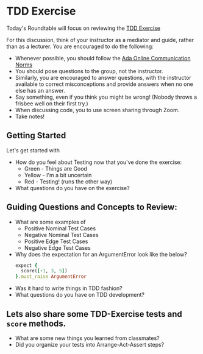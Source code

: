 # TDD Exercise 

Today's Roundtable will focus on reviewing the [TDD Exercise](https://github.com/Ada-C14/tdd-exercise)

For this discussion, think of your instructor as a mediator and guide, rather than as a lecturer. You are encouraged to do the following:

* Whenever possible, you should follow the [Ada Online Communication Norms](https://learn-2.galvanize.com/cohorts/2036/blocks/882/content_files/00-welcome-to-ada/02-wk01-online-communication-norms.md)
* You should pose questions to the group, not the instructor.
* Similarly, you are encouraged to answer questions, with the instructor available to correct misconceptions and provide answers when no one else has an answer.
* Say something, even if you think you might be wrong! (Nobody throws a frisbee well on their first try.)
* When discussing code, you to use screen sharing through Zoom.
* Take notes!

## Getting Started

Let's get started with

* How do you feel about Testing now that you've done the exercise:
  * Green - Things are Good
  * Yellow - I'm a bit uncertain
  * Red - Testing!  (runs the other way)
* What questions do you have on the exercise?

## Guiding Questions and Concepts to Review:

*  What are some examples of 
   * Positive Nominal Test Cases
   * Negative Nominal Test Cases
   * Positive Edge Test Cases
   * Negative Edge Test Cases
* Why does the expectation for an ArgumentError look like the below?
  ```ruby
  expect {
    score([-1, 3, 5])
  }.must_raise ArgumentError
  ```
* Was it hard to write things in TDD fashion?
* What questions do you have on TDD development?

## Lets also share some TDD-Exercise tests and `score` methods.  

*  What are some new things you learned from classmates?
*  Did you organize your tests into Arrange-Act-Assert steps?